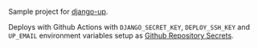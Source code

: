 Sample project for [django-up](https://github.com/sesh/django-up).

Deploys with Github Actions with `DJANGO_SECRET_KEY`, `DEPLOY_SSH_KEY` and `UP_EMAIL` environment variables setup as [Github Repository Secrets](https://docs.github.com/en/actions/security-guides/encrypted-secrets).
